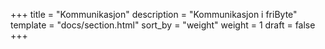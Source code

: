 +++
title = "Kommunikasjon"
description = "Kommunikasjon i friByte"
template = "docs/section.html"
sort_by = "weight"
weight = 1
draft = false
+++
